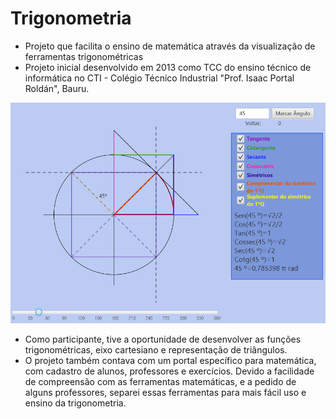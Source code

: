 # Trigonometria
* Projeto que facilita o ensino de matemática através da visualização de ferramentas trigonométricas
* Projeto inicial desenvolvido em 2013 como TCC do ensino técnico de informática no CTI - Colégio Técnico Industrial "Prof. Isaac Portal Roldán", Bauru.

![alt text](https://github.com/vittoriazago/trigonometria/blob/master/trigonometria.png)


* Como participante, tive a oportunidade de desenvolver as funções trigonométricas, eixo cartesiano e representação de triângulos.
* O projeto também contava com um portal específico para matemática, com cadastro de alunos, professores e exercícios.
Devido a facilidade de compreensão com as ferramentas matemáticas, e a pedido de alguns professores, separei essas ferramentas para mais fácil uso e ensino da trigonometria.
